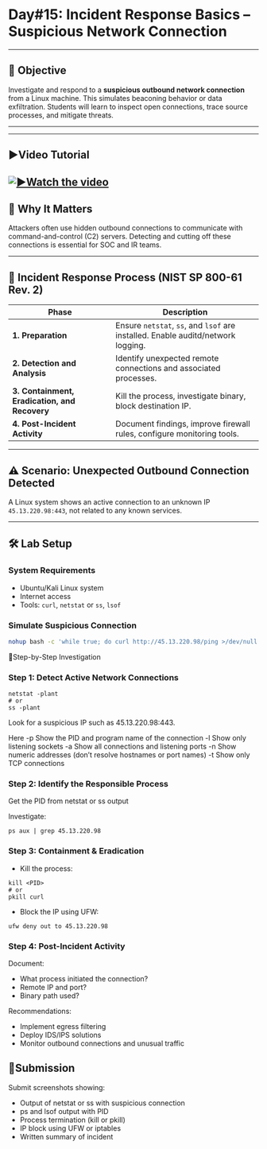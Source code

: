 # **Day#15: Incident Response Basics – Suspicious Network Connection**

---

## 🎯 **Objective**

Investigate and respond to a **suspicious outbound network connection** from a Linux machine. This simulates beaconing behavior or data exfiltration. Students will learn to inspect open connections, trace source processes, and mitigate threats.

---

---

## **▶️Video Tutorial**

[![▶️Watch the video](https://img.youtube.com/vi/Q08CERMd3FI/maxresdefault.jpg)](https://youtu.be/Q08CERMd3FI)
---


## 📘 **Why It Matters**

Attackers often use hidden outbound connections to communicate with command-and-control (C2) servers. Detecting and cutting off these connections is essential for SOC and IR teams.

---

## 🔁 **Incident Response Process (NIST SP 800-61 Rev. 2)**

| **Phase** | **Description** |
|----------|-----------------|
| **1. Preparation** | Ensure `netstat`, `ss`, and `lsof` are installed. Enable auditd/network logging. |
| **2. Detection and Analysis** | Identify unexpected remote connections and associated processes. |
| **3. Containment, Eradication, and Recovery** | Kill the process, investigate binary, block destination IP. |
| **4. Post-Incident Activity** | Document findings, improve firewall rules, configure monitoring tools. |

---

## ⚠️ **Scenario: Unexpected Outbound Connection Detected**

A Linux system shows an active connection to an unknown IP `45.13.220.98:443`, not related to any known services.

---

## 🛠️ **Lab Setup**

### **System Requirements**
- Ubuntu/Kali Linux system
- Internet access
- Tools: `curl`, `netstat` or `ss`, `lsof`

### **Simulate Suspicious Connection**
```bash
nohup bash -c 'while true; do curl http://45.13.220.98/ping >/dev/null 2>&1; sleep 30; done' &
```

🧪Step-by-Step Investigation
### Step 1: Detect Active Network Connections
```
netstat -plant
# or
ss -plant
```
Look for a suspicious IP such as 45.13.220.98:443.

Here 
-p	Show the PID and program name of the connection
-l	Show only listening sockets
-a	Show all connections and listening ports
-n	Show numeric addresses (don’t resolve hostnames or port names)
-t	Show only TCP connections

### Step 2: Identify the Responsible Process
Get the PID from netstat or ss output

Investigate:

```
ps aux | grep 45.13.220.98
```
### Step 3: Containment & Eradication
- Kill the process:

```
kill <PID>
# or
pkill curl
```
- Block the IP using UFW:

```
ufw deny out to 45.13.220.98
```
### Step 4: Post-Incident Activity
Document:
- What process initiated the connection?
- Remote IP and port?
- Binary path used?

Recommendations:
- Implement egress filtering
- Deploy IDS/IPS solutions
- Monitor outbound connections and unusual traffic


## 📸Submission
Submit screenshots showing:
- Output of netstat or ss with suspicious connection
- ps and lsof output with PID
- Process termination (kill or pkill)
- IP block using UFW or iptables
- Written summary of incident
